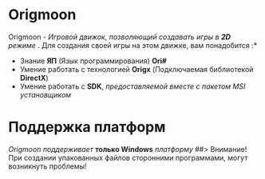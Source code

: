 # Origmoon
  Origmoon - *Игровой движок, позволяющий создавать игры в **2D** режиме* . Для создания своей игры на этом движке, вам понадобится :* 
- Знание **ЯП** (Язык программирования) **Ori#**
- Умение работать с технологией **Origx** (Подключаемая библиотекой **DirectX**)
- Умение работать с **SDK**, *предоставляемой вместе с пакетом MSI установщиком*

# Поддержка платформ
*Origmoon поддерживает* **только Windows** *платформу*
##> Внимание! При создании упакованных файлов сторонними программами, могут возникнуть проблемы!
